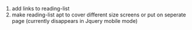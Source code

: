 1. add links to reading-list
2. make reading-list apt to cover different size screens or put on seperate page (currently disappears in Jquery mobile mode)
